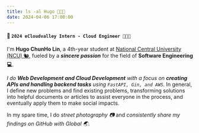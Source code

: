 ```yaml
---
title: ls -al Hugo 👨🏻‍💻
date: 2024-04-06 17:00:00
---
```


#### 📢 **`2024 eCloudvalley Intern - Cloud Engineer 👨🏻‍💻`**

I'm **Hugo ChunHo Lin**, a 4th-year student at [National Central University (NCU) 🐿️](https://www.ncu.edu.tw/), fueled by a ***sincere passion*** for the field of **Software Engineering 💻**.

*I do **Web Development and Cloud Development** with a focus on **creating APIs and handling backend tasks** using `FastAPI, Gin, and AWS`.* In general, I define new problems and find existing problems, transforming solutions into helpful documents or articles to assist everyone in the process, and eventually apply them to make social impacts.

In my spare time, I do *street photography 📷* and *consistently share my findings on GitHub with Global 🌏*.